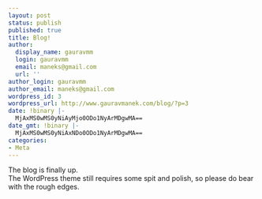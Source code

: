 ```yaml
---
layout: post
status: publish
published: true
title: Blog!
author:
  display_name: gauravmm
  login: gauravmm
  email: maneks@gmail.com
  url: ''
author_login: gauravmm
author_email: maneks@gmail.com
wordpress_id: 3
wordpress_url: http://www.gauravmanek.com/blog/?p=3
date: !binary |-
  MjAxMS0wMS0yNiAyMjo0ODo1NyArMDgwMA==
date_gmt: !binary |-
  MjAxMS0wMS0yNiAxNDo0ODo1NyArMDgwMA==
categories:
- Meta
---
```

<p>The blog is finally up.<br />
The WordPress theme still requires some spit and polish, so please do bear with the rough edges.</p>
